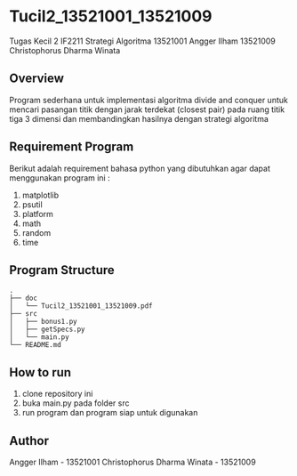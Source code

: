 # Tucil2_13521001_13521009
Tugas Kecil 2 IF2211 Strategi Algoritma 
13521001 Angger Ilham
13521009 Christophorus Dharma Winata

## Overview
Program sederhana untuk implementasi algoritma divide and conquer untuk mencari pasangan titik dengan jarak terdekat (closest pair) pada ruang titik tiga 3 dimensi dan membandingkan hasilnya dengan strategi algoritma

## Requirement Program
Berikut adalah requirement bahasa python yang dibutuhkan agar dapat menggunakan program ini :
1. matplotlib
2. psutil
3. platform
4. math
5. random
6. time

## Program Structure
```
.
├── doc
│   └── Tucil2_13521001_13521009.pdf
├── src
│   ├── bonus1.py
│   ├── getSpecs.py
│   └── main.py
└── README.md
```
## How to run
1. clone repository ini
2. buka main.py pada folder src
3. run program dan program siap untuk digunakan

## Author
Angger Ilham - 13521001
Christophorus Dharma Winata - 13521009

